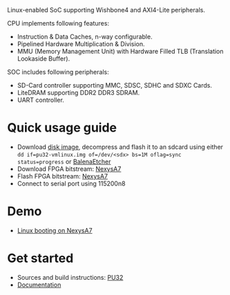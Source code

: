 Linux-enabled SoC supporting Wishbone4 and AXI4-Lite peripherals.

CPU implements following features:
- Instruction & Data Caches, n-way configurable.
- Pipelined Hardware Multiplication & Division.
- MMU (Memory Management Unit) with Hardware Filled TLB (Translation Lookaside Buffer).

SOC includes following peripherals:
- SD-Card controller supporting MMC, SDSC, SDHC and SDXC Cards.
- LiteDRAM supporting DDR2 DDR3 SDRAM.
- UART controller.

# Quick usage guide
- Download [disk image](https://github.com/fontamsoc/pu32/releases/latest/download/pu32-vmlinux.img.xz), decompress and flash it to an sdcard using either `dd if=pu32-vmlinux.img of=/dev/<sdx> bs=1M oflag=sync status=progress` or [BalenaEtcher](https://www.balena.io/etcher)
- Download FPGA bitstream: [NexysA7](https://github.com/fontamsoc/pu32/raw/main/nexys4ddr.bit)
- Flash FPGA bitstream: [NexysA7](https://reference.digilentinc.com/programmable-logic/nexys-a7/reference-manual#usb_host_and_micro_sd_programming)
- Connect to serial port using 115200n8

# Demo
- [Linux booting on NexysA7](https://asciinema.org/a/424616?t=21)

# Get started
- Sources and build instructions: [PU32](https://github.com/fontamsoc/pu32)
- [Documentation](https://github.com/fontamsoc/docs)
